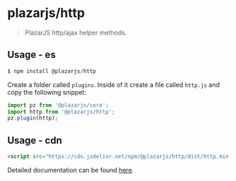 # plazarjs/http

> PlazarJS http/ajax helper methods.

## Usage - es

```javascript
$ npm install @plazarjs/http
```

Create a folder called `plugins`. Inside of it create a file called `http.js` and copy the following snippet:

```javascript
import pz from '@plazarjs/core';
import http from '@plazarjs/http';
pz.plugin(http);
```

## Usage - cdn

```html
<script src="https://cdn.jsdelivr.net/npm/@plazarjs/http/dist/http.min.js"></script>
```

Detailed documentation can be found <a href="http://www.plazarjs.com">here</a>.